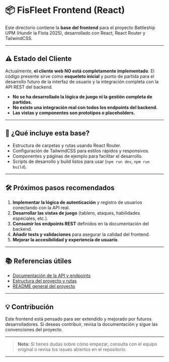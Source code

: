 # 📦 FisFleet Frontend (React)

Este directorio contiene la **base del frontend** para el proyecto Battleship UPM (Hundir la Flota 2025), desarrollado con React, React Router y TailwindCSS.

---

## ⚠️ Estado del Cliente

Actualmente, **el cliente web NO está completamente implementado**. El código presente sirve como **esqueleto inicial** y punto de partida para el desarrollo futuro de la interfaz de usuario y la integración completa con la API REST del backend.

- **No se ha desarrollado la lógica de juego ni la gestión completa de partidas.**
- **No existe una integración real con todos los endpoints del backend.**
- **Las vistas y componentes son prototipos o placeholders.**

---

## 🚀 ¿Qué incluye esta base?

- Estructura de carpetas y rutas usando React Router.
- Configuración de TailwindCSS para estilos rápidos y responsivos.
- Componentes y páginas de ejemplo para facilitar el desarrollo.
- Scripts de desarrollo y build listos para usar (`npm run dev`, `npm run build`).

---

## 🛠️ Próximos pasos recomendados

1. **Implementar la lógica de autenticación** y registro de usuarios conectando con la API real.
2. **Desarrollar las vistas de juego** (tablero, ataques, habilidades especiales, etc.).
3. **Consumir los endpoints REST** definidos en la documentación del backend.
4. **Añadir tests y validaciones** para asegurar la calidad del frontend.
5. **Mejorar la accesibilidad y experiencia de usuario**.

---

## 📚 Referencias útiles

- [Documentación de la API y endpoints](../docs/endpoints.md)
- [Estructura del proyecto y rutas](../docs/routes.md)
- [README general del proyecto](../README.md)

---

## 💡 Contribución

Este frontend está pensado para ser extendido y mejorado por futuros desarrolladores. Si deseas contribuir, revisa la documentación y sigue las convenciones del proyecto.

---

> **Nota:** Si tienes dudas sobre cómo empezar, consulta con el equipo original o revisa los issues abiertos en el repositorio.

---